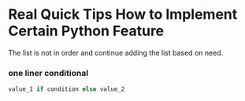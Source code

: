 # Real Quick Tips How to Implement Certain Python Feature
The list is not in order and continue adding the list based on need.

### one liner conditional 
```python
value_1 if condition else value_2
```
